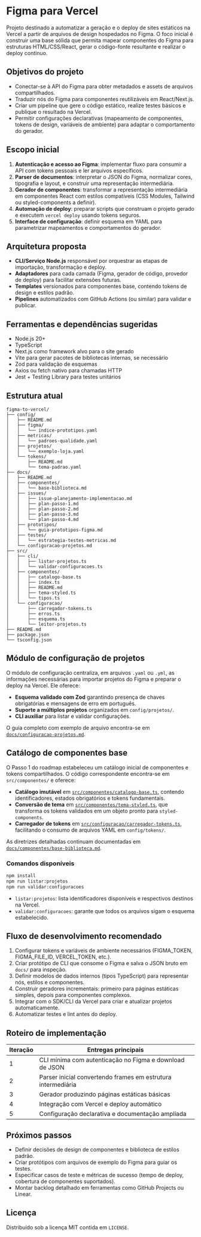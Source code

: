 # Figma para Vercel

Projeto destinado a automatizar a geração e o deploy de sites estáticos na Vercel a partir de arquivos de design hospedados no Figma. O foco inicial é construir uma base sólida que permita mapear componentes do Figma para estruturas HTML/CSS/React, gerar o código-fonte resultante e realizar o deploy contínuo.

## Objetivos do projeto
- Conectar-se à API do Figma para obter metadados e assets de arquivos compartilhados.
- Traduzir nós do Figma para componentes reutilizáveis em React/Next.js.
- Criar um pipeline que gere o código estático, realize testes básicos e publique o resultado na Vercel.
- Permitir configurações declarativas (mapeamento de componentes, tokens de design, variáveis de ambiente) para adaptar o comportamento do gerador.

## Escopo inicial
1. **Autenticação e acesso ao Figma**: implementar fluxo para consumir a API com tokens pessoais e ler arquivos específicos.
2. **Parser de documentos**: interpretar o JSON do Figma, normalizar cores, tipografia e layout, e construir uma representação intermediária.
3. **Gerador de componentes**: transformar a representação intermediária em componentes React com estilos compatíveis (CSS Modules, Tailwind ou styled-components a definir).
4. **Automação de deploy**: preparar scripts que construam o projeto gerado e executem `vercel deploy` usando tokens seguros.
5. **Interface de configuração**: definir esquema em YAML para parametrizar mapeamentos e comportamentos do gerador.

## Arquitetura proposta
- **CLI/Serviço Node.js** responsável por orquestrar as etapas de importação, transformação e deploy.
- **Adaptadores** para cada camada (Figma, gerador de código, provedor de deploy) para facilitar extensões futuras.
- **Templates** versionados para componentes base, contendo tokens de design e estilos padrão.
- **Pipelines** automatizados com GitHub Actions (ou similar) para validar e publicar.

## Ferramentas e dependências sugeridas
- Node.js 20+
- TypeScript
- Next.js como framework alvo para o site gerado
- Vite para gerar pacotes de bibliotecas internas, se necessário
- Zod para validação de esquemas
- Axios ou fetch nativo para chamadas HTTP
- Jest + Testing Library para testes unitários

## Estrutura atual
```
figma-to-vercel/
├── config/
│   ├── README.md
│   ├── figma/
│   │   └── indice-prototipos.yaml
│   ├── metricas/
│   │   └── padroes-qualidade.yaml
│   ├── projetos/
│   │   └── exemplo-loja.yaml
│   └── tokens/
│       ├── README.md
│       └── tema-padrao.yaml
├── docs/
│   ├── README.md
│   ├── componentes/
│   │   └── base-biblioteca.md
│   ├── issues/
│   │   ├── issue-planejamento-implementacao.md
│   │   ├── plan-passo-1.md
│   │   ├── plan-passo-2.md
│   │   ├── plan-passo-3.md
│   │   └── plan-passo-4.md
│   ├── prototipos/
│   │   └── guia-prototipos-figma.md
│   ├── testes/
│   │   └── estrategia-testes-metricas.md
│   └── configuracao-projetos.md
├── src/
│   ├── cli/
│   │   ├── listar-projetos.ts
│   │   └── validar-configuracoes.ts
│   ├── componentes/
│   │   ├── catalogo-base.ts
│   │   ├── index.ts
│   │   ├── README.md
│   │   ├── tema-styled.ts
│   │   └── tipos.ts
│   └── configuracao/
│       ├── carregador-tokens.ts
│       ├── erros.ts
│       ├── esquema.ts
│       └── leitor-projetos.ts
├── README.md
├── package.json
└── tsconfig.json
```

## Módulo de configuração de projetos
O módulo de configuração centraliza, em arquivos `.yaml` ou `.yml`, as informações necessárias para importar projetos do Figma e preparar o deploy na Vercel. Ele oferece:

- **Esquema validado com Zod** garantindo presença de chaves obrigatórias e mensagens de erro em português.
- **Suporte a múltiplos projetos** organizados em `config/projetos/`.
- **CLI auxiliar** para listar e validar configurações.

O guia completo com exemplo de arquivo encontra-se em [`docs/configuracao-projetos.md`](docs/configuracao-projetos.md).

## Catálogo de componentes base
O Passo 1 do roadmap estabeleceu um catálogo inicial de componentes e tokens compartilhados. O código correspondente encontra-se em `src/componentes/` e oferece:

- **Catálogo imutável** em [`src/componentes/catalogo-base.ts`](src/componentes/catalogo-base.ts), contendo identificadores, estados obrigatórios e tokens fundamentais.
- **Conversão de tema** em [`src/componentes/tema-styled.ts`](src/componentes/tema-styled.ts), que transforma os tokens validados em um objeto pronto para `styled-components`.
- **Carregador de tokens** em [`src/configuracao/carregador-tokens.ts`](src/configuracao/carregador-tokens.ts), facilitando o consumo de arquivos YAML em `config/tokens/`.

As diretrizes detalhadas continuam documentadas em [`docs/componentes/base-biblioteca.md`](docs/componentes/base-biblioteca.md).

### Comandos disponíveis

```bash
npm install
npm run listar:projetos
npm run validar:configuracoes
```

- `listar:projetos`: lista identificadores disponíveis e respectivos destinos na Vercel.
- `validar:configuracoes`: garante que todos os arquivos sigam o esquema estabelecido.

## Fluxo de desenvolvimento recomendado
1. Configurar tokens e variáveis de ambiente necessários (FIGMA_TOKEN, FIGMA_FILE_ID, VERCEL_TOKEN, etc.).
2. Criar protótipo de CLI que consome o Figma e salva o JSON bruto em `docs/` para inspeção.
3. Definir modelos de dados internos (tipos TypeScript) para representar nós, estilos e componentes.
4. Construir geradores incrementais: primeiro para páginas estáticas simples, depois para componentes complexos.
5. Integrar com o SDK/CLI da Vercel para criar e atualizar projetos automaticamente.
6. Automatizar testes e lint antes do deploy.

## Roteiro de implementação
| Iteração | Entregas principais |
|----------|---------------------|
| 1 | CLI mínima com autenticação no Figma e download de JSON |
| 2 | Parser inicial convertendo frames em estrutura intermediária |
| 3 | Gerador produzindo páginas estáticas básicas |
| 4 | Integração com Vercel e deploy automático |
| 5 | Configuração declarativa e documentação ampliada |

## Próximos passos
- Definir decisões de design de componentes e biblioteca de estilos padrão.
- Criar protótipos com arquivos de exemplo do Figma para guiar os testes.
- Especificar casos de teste e métricas de sucesso (tempo de deploy, cobertura de componentes suportados).
- Montar backlog detalhado em ferramentas como GitHub Projects ou Linear.

## Licença
Distribuído sob a licença MIT contida em `LICENSE`.

